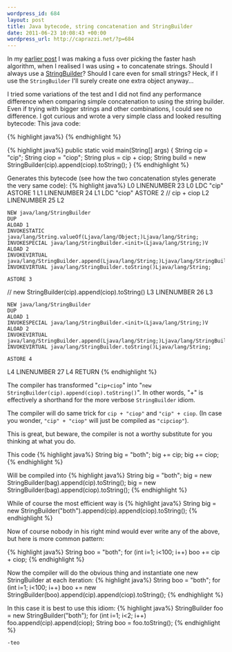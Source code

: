 ```yaml
--- 
wordpress_id: 684
layout: post
title: Java bytecode, string concatenation and StringBuilder
date: 2011-06-23 10:08:43 +00:00
wordpress_url: http://caprazzi.net/?p=684
---
```

In my [earlier post](http://caprazzi.net/posts/evaluating-relative-speed-of-java-digest-hashing-algorithms/) I was making a fuss over picking the faster hash algorithm, when I realised I was using + to concatenate strings. Should I always use a [StringBuilder](http://download.oracle.com/javase/1.5.0/docs/api/java/lang/StringBuilder.html)? Should I care even for small strings? Heck, if I use the ``StringBuilder`` I'll surely create one extra object anyway...

I tried some variations of the test and I did not find any performance difference when comparing simple concatenation to using the string builder. Even if trying with bigger strings and other combinations, I could see no difference. I got curious and wrote a very simple class and looked resulting bytecode: This java code:

{% highlight java%}
{% endhighlight %}

{% highlight java%}
public static void main(String[] args) {
	String cip = "cip";
	String ciop = "ciop";
	String plus = cip + ciop;
	String build = new StringBuilder(cip).append(ciop).toString();
}
{% endhighlight %}

Generates this bytecode (see how the two concatenation styles generate the very same code):
{% highlight java%}
 L0
    LINENUMBER 23 L0
    LDC "cip"
    ASTORE 1
   L1
    LINENUMBER 24 L1
    LDC "ciop"
    ASTORE 2
// cip + ciop
   L2
    LINENUMBER 25 L2

    NEW java/lang/StringBuilder
    DUP
    ALOAD 1
    INVOKESTATIC java/lang/String.valueOf(Ljava/lang/Object;)Ljava/lang/String;
    INVOKESPECIAL java/lang/StringBuilder.<init>(Ljava/lang/String;)V
    ALOAD 2
    INVOKEVIRTUAL java/lang/StringBuilder.append(Ljava/lang/String;)Ljava/lang/StringBuilder;
    INVOKEVIRTUAL java/lang/StringBuilder.toString()Ljava/lang/String;

    ASTORE 3
// new StringBuilder(cip).append(ciop).toString()
   L3
    LINENUMBER 26 L3

    NEW java/lang/StringBuilder
    DUP
    ALOAD 1
    INVOKESPECIAL java/lang/StringBuilder.<init>(Ljava/lang/String;)V
    ALOAD 2
    INVOKEVIRTUAL java/lang/StringBuilder.append(Ljava/lang/String;)Ljava/lang/StringBuilder;
    INVOKEVIRTUAL java/lang/StringBuilder.toString()Ljava/lang/String;

    ASTORE 4
   L4
    LINENUMBER 27 L4
    RETURN
{% endhighlight %}

The compiler has transformed "``cip+ciop``" into "``new StringBuilder(cip).append(ciop).toString()``". In other words, "+" is effectively a shorthand for the more verbose ``StringBuilder`` idiom.

The compiler will do same trick for ``cip + "ciop"`` and ``"cip" + ciop``. (In case you wonder, ``"cip" + "ciop"`` will just be compiled as ``"cipciop"``).

This is great, but beware, the compiler is not a worthy substitute for you thinking at what you do. 

This code
{% highlight java%}
String big = "both";
big += cip;
big += ciop;
{% endhighlight %}

Will be compiled into
{% highlight java%}
String big = "both";
big = new StringBuilder(bag).append(cip).toString();
big = new StringBuilder(bag).append(ciop).toString();
{% endhighlight %}

While of course the most efficient way is 
{% highlight java%}
String big = new StringBuilder("both").append(cip).append(ciop).toString();
{% endhighlight %}

Now of course nobody in his right mind would ever write any of the above, but here is more common pattern:

{% highlight java%}
String boo = "both";
for (int i=1; i<100; i++)
     boo += cip + ciop;
{% endhighlight %}

Now the compiler will do the obvious thing and instantiate one new StringBuilder at each iteration:
{% highlight java%}
String boo = "both";
for (int i=1; i<100; i++)
     boo += new StringBuilder(boo).append(cip).append(ciop).toString();
{% endhighlight %}

In this case it is best to use this idiom:
{% highlight java%}
StringBuilder foo = new StringBuilder("both");
for (int i=1; i<2; i++)
    foo.append(cip).append(ciop);
String boo = foo.toString();
{% endhighlight %}

``-teo``

